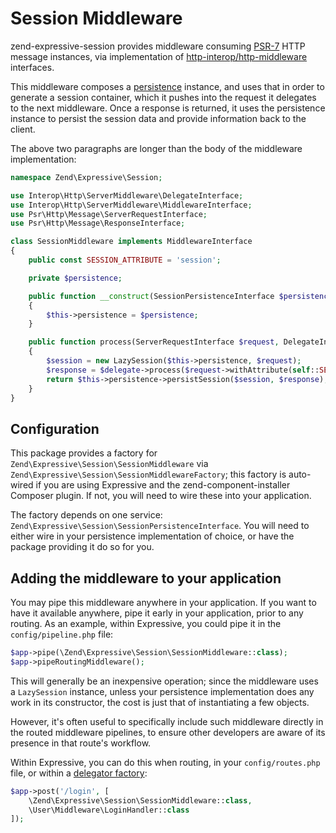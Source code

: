 # Session Middleware

zend-expressive-session provides middleware consuming
[PSR-7](http://www.php-fig.org/psr/psr-7/) HTTP message instances, via
implementation of [http-interop/http-middleware](https://github.com/http-interop/http-middleware)
interfaces.

This middleware composes a [persistence](persistence.md) instance, and uses that
in order to generate a session container, which it pushes into the request it
delegates to the next middleware. Once a response is returned, it uses the
persistence instance to persist the session data and provide information back to
the client.

The above two paragraphs are longer than the body of the middleware
implementation:

```php
namespace Zend\Expressive\Session;

use Interop\Http\ServerMiddleware\DelegateInterface;
use Interop\Http\ServerMiddleware\MiddlewareInterface;
use Psr\Http\Message\ServerRequestInterface;
use Psr\Http\Message\ResponseInterface;

class SessionMiddleware implements MiddlewareInterface
{
    public const SESSION_ATTRIBUTE = 'session';

    private $persistence;

    public function __construct(SessionPersistenceInterface $persistence)
    {
        $this->persistence = $persistence;
    }

    public function process(ServerRequestInterface $request, DelegateInterface $delegate) : ResponseInterface
    {
        $session = new LazySession($this->persistence, $request);
        $response = $delegate->process($request->withAttribute(self::SESSION_ATTRIBUTE, $session));
        return $this->persistence->persistSession($session, $response);
    }
}
```

## Configuration

This package provides a factory for `Zend\Expressive\Session\SessionMiddleware`
via `Zend\Expressive\Session\SessionMiddlewareFactory`; this factory is
auto-wired if you are using Expressive and the zend-component-installer Composer
plugin. If not, you will need to wire these into your application.

The factory depends on one service: `Zend\Expressive\Session\SessionPersistenceInterface`.
You will need to either wire in your persistence implementation of choice, or
have the package providing it do so for you.

## Adding the middleware to your application

You may pipe this middleware anywhere in your application. If you want to have
it available anywhere, pipe it early in your application, prior to any routing.
As an example, within Expressive, you could pipe it in the `config/pipeline.php`
file:

```php
$app->pipe(\Zend\Expressive\Session\SessionMiddleware::class);
$app->pipeRoutingMiddleware();
```

This will generally be an inexpensive operation; since the middleware uses a
`LazySession` instance, unless your persistence implementation does any work in
its constructor, the cost is just that of instantiating a few objects.

However, it's often useful to specifically include such middleware directly in
the routed middleware pipelines, to ensure other developers are aware of its
presence in that route's workflow.

Within Expressive, you can do this when routing, in your `config/routes.php`
file, or within a [delegator factory](https://docs.zendframework.com/zend-expressive/cookbook/autowiring-routes-and-pipelines/#delegator-factories):

```php
$app->post('/login', [
    \Zend\Expressive\Session\SessionMiddleware::class,
    \User\Middleware\LoginHandler::class
]);
```
